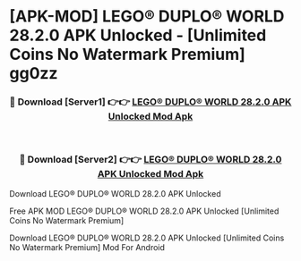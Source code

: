 # [APK-MOD] LEGO® DUPLO® WORLD 28.2.0 APK Unlocked - [Unlimited Coins No Watermark Premium] gg0zz



<div align="center">
<h3>🔴 Download [Server1] 👉👉 <a href="https://momento.my/?title=LEGO®_DUPLO®_WORLD_28.2.0_APK_Unlocked">LEGO® DUPLO® WORLD 28.2.0 APK Unlocked Mod Apk</a></h3><br>

<h3>🔴 Download [Server2] 👉👉 <a href="https://momento.my/?title=LEGO®_DUPLO®_WORLD_28.2.0_APK_Unlocked">LEGO® DUPLO® WORLD 28.2.0 APK Unlocked Mod Apk</a></h3>
</div>



Download LEGO® DUPLO® WORLD 28.2.0 APK Unlocked 

Free APK MOD LEGO® DUPLO® WORLD 28.2.0 APK Unlocked [Unlimited Coins No Watermark Premium]

Download LEGO® DUPLO® WORLD 28.2.0 APK Unlocked [Unlimited Coins No Watermark Premium] Mod For Android
